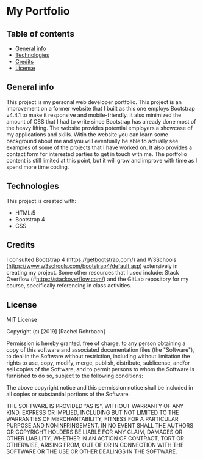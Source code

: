 # My Portfolio

## Table of contents
* [General info](#general-info)
* [Technologies](#technologies)
* [Credits](#credits)
* [License](#license)

## General info
This project is my personal web developer portfolio. This project is an improvement on a former website that I built as this one employs Bootstrap v4.4.1 to make it responsive and mobile-friendly. It also minimized the amount of CSS that I had to write since Bootstrap has already done most of the heavy lifting. The website provides potential employers a showcase of my applications and skills. Witin the website you can learn some background about me and you will eventually be able to actually see examples of some of the projects that I have worked on. It also provides a contact form for interested parties to get in touch with me. The portfolio content is still limited at this point, but it will grow and improve with time as I spend more time coding. 
	
## Technologies
This project is created with:
* HTML:5
* Bootstrap 4
* CSS

## Credits
I consulted Bootstrap 4 (https://getbootstrap.com/) and W3Schools (https://www.w3schools.com/bootstrap4/default.asp) extensively in creating my project. Some other resources that I used include: Stack Overflow (#https://stackoverflow.com/) and the GitLab repository for my course, specifically referencing in class activities. 

## License
MIT License

Copyright (c) [2019] [Rachel Rohrbach]

Permission is hereby granted, free of charge, to any person obtaining a copy
of this software and associated documentation files (the "Software"), to deal
in the Software without restriction, including without limitation the rights
to use, copy, modify, merge, publish, distribute, sublicense, and/or sell
copies of the Software, and to permit persons to whom the Software is
furnished to do so, subject to the following conditions:

The above copyright notice and this permission notice shall be included in all
copies or substantial portions of the Software.

THE SOFTWARE IS PROVIDED "AS IS", WITHOUT WARRANTY OF ANY KIND, EXPRESS OR
IMPLIED, INCLUDING BUT NOT LIMITED TO THE WARRANTIES OF MERCHANTABILITY,
FITNESS FOR A PARTICULAR PURPOSE AND NONINFRINGEMENT. IN NO EVENT SHALL THE
AUTHORS OR COPYRIGHT HOLDERS BE LIABLE FOR ANY CLAIM, DAMAGES OR OTHER
LIABILITY, WHETHER IN AN ACTION OF CONTRACT, TORT OR OTHERWISE, ARISING FROM,
OUT OF OR IN CONNECTION WITH THE SOFTWARE OR THE USE OR OTHER DEALINGS IN THE
SOFTWARE.